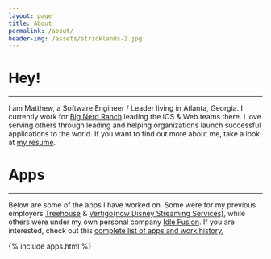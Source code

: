 ```yaml
---
layout: page
title: About
permalink: /about/
header-img: /assets/stricklands-2.jpg
---
```


# Hey!
<hr>

I am Matthew, a Software Engineer / Leader living in Atlanta, Georgia. I currently work for <a href="http://bignerdranch.com">Big Nerd Ranch</a> leading the iOS & Web teams there.  I love serving others through leading and helping organizations launch successful applications to the world.  If you want to find out more about me, take a look at <a href="https://drive.google.com/open?id=12uFrOQlekOAWRk9C0wYrzWdtpxTqmrIh">my resume</a>.

# Apps
<hr>

Below are some of the apps I have worked on. Some were for my previous employers <a href="http://teamtreehouse.com">Treehouse</a> & <a href="http://vertigo.com">Vertigo(now Disney Streaming Services)</a>, while others were under my own personal company <a href="http://idlefusion.com">Idle Fusion</a>. If you are interested, check out this <a href="https://www.linkedin.com/in/mps/">complete list of apps and work history.</a>

<div class="row">
  {% include apps.html %}
</div>
